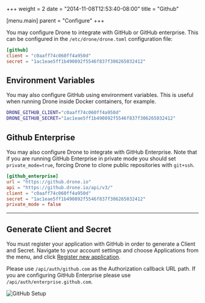 +++
weight = 2
date = "2014-11-08T12:53:40-08:00"
title = "Github"

[menu.main]
parent = "Configure"
+++

You may configure Drone to integrate with GitHub or GitHub enterprise. This can be configured in the `/etc/drone/drone.toml` configuration file:

```toml
[github]
client = "c0aaff74c060ff4a950d"
secret = "1ac1eae5ff1b490892f5546f837f306265032412"
```

## Environment Variables

You may also configure GitHub using environment variables. This is useful when running Drone inside Docker containers, for example.

```bash
DRONE_GITHUB_CLIENT="c0aaff74c060ff4a950d"
DRONE_GITHUB_SECRET="1ac1eae5ff1b490892f5546f837f306265032412"
```

## Github Enterprise

You may also configure Drone to integrate with GitHub Enterprise. Note that if you are running GitHub Enterprise in private mode you should set `private_mode=true`, forcing Drone to clone public repositories with `git+ssh`. 

```toml
[github_enterprise]
url = "https://github.drone.io"
api = "https://github.drone.io/api/v3/"
client = "c0aaff74c060ff4a950d"
secret = "1ac1eae5ff1b490892f5546f837f306265032412"
private_mode = false
```

---

## Generate Client and Secret

You must register your application with GitHub in order to generate a Client and Secret. Navigate to your account settings and choose Applications from the menu, and click [Register new application](https://github.com/settings/applications/new).

Please use `/api/auth/github.com` as the Authorization callback URL path. If you are configuring GitHub Enterprise please use `/api/auth/enterprise.github.com`.

![GitHub Setup](/img/github_setup.png)
